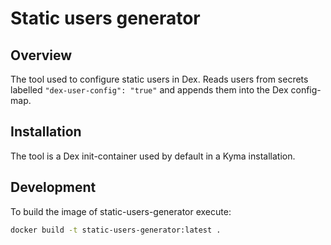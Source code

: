 # Static users generator

## Overview

The tool used to configure static users in Dex. Reads users from secrets labelled `"dex-user-config": "true"` and appends them into the Dex config-map.

## Installation

The tool is a Dex init-container used by default in a Kyma installation.

## Development

To build the image of static-users-generator execute:

```bash
docker build -t static-users-generator:latest .
```